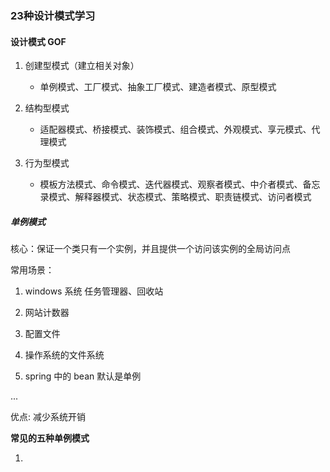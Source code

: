 ### 23种设计模式学习

#### 设计模式 GOF

1. 创建型模式（建立相关对象）
	
	- 单例模式、工厂模式、抽象工厂模式、建造者模式、原型模式
	
2. 结构型模式
	
	- 适配器模式、桥接模式、装饰模式、组合模式、外观模式、享元模式、代理模式
	
3. 行为型模式

	- 模板方法模式、命令模式、迭代器模式、观察者模式、中介者模式、备忘录模式、解释器模式、状态模式、策略模式、职责链模式、访问者模式 
	
	
	
##### 单例模式

核心：保证一个类只有一个实例，并且提供一个访问该实例的全局访问点

常用场景：

1. windows 系统 任务管理器、回收站

2. 网站计数器

3. 配置文件

4. 操作系统的文件系统

5. spring 中的 bean 默认是单例

...

优点: 减少系统开销


**常见的五种单例模式**

1. 


